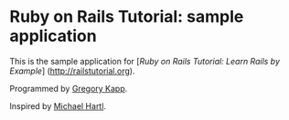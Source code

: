 # Ruby on Rails Tutorial: sample application

This is the sample application for 
[*Ruby on Rails Tutorial: Learn Rails by Example*] (http://railstutorial.org).

Programmed by [Gregory Kapp](mailto:gregkapp@gmail.com).

Inspired by [Michael Hartl](http://michaelhartl.com).